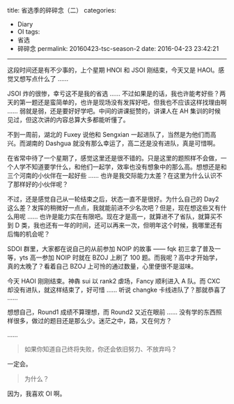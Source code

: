 title: 省选季的碎碎念（二）
categories: 
  - Diary
  - OI
tags: 
  - 省选
  - 碎碎念
permalink: 20160423-tsc-season-2
date: 2016-04-23 23:42:21
---

这段时间还是有不少事的，上个星期 HNOI 和 JSOI 刚结束，今天又是 HAOI。感觉又想写点什么了 ……

<!-- more -->

JSOI 炸的很惨，幸亏这不是我的省选 …… 不过如果是的话，我也许能考好些？两天的第一题还是蛮简单的，也许是现场没有发挥好吧，但我也不应该这样找理由啊 …… 弱就是弱，还是要好好学吧。中间的讲课挺赞的，讲课人在 AH 集训的时候见过，但这次讲的内容总算大多都能听懂了。

不到一周前，湖北的 Fuxey 说他和 Sengxian 一起进队了，当然是为他们而高兴。而湖南的 Dashgua 就没有那么幸运了，高二还是没有进队，真是可惜啊。

在省常中待了一个星期了，感觉这里还是很不错的。只是这里的题照样不会做，一个人学不知道要学什么，和他们一起学，效率也没有想象中的那么高。想想还是和三个河南的小伙伴在一起好些 …… 也许是我交际能力太差？在这里为什么认识不了那样好的小伙伴呢？

不过，还是感觉自己从一轮结束之后，状态一直不是很好。为什么自己的 Day2 这么差？发挥的稍微好一点点，我就能前进不少名次吧？但是，现在想这些又有什么用呢 …… 也许是能力实在有限吧。现在才是高一，就算进不了省队，就算买不到 D 类，我也还有一年的时间，还可以再来一次，但明年这个时候，我哪里还有后悔的机会呢？

SDOI 群里，大家都在说自己的从前参加 NOIP 的故事 —— fqk 初三拿了普及一等，yts 高一参加 NOIP 时就在 BZOJ 上刷了 100 题。而我呢？高中才开始学，真的太晚了？看着自己 BZOJ 上可怜的通过数量，心里便很不是滋味。

今天 HAOI 刚刚结束。神犇 sui 以 rank2 虐场，Fancy 顺利进入 A 队。而 CXC 却没有进队，就这样结束了，好可惜 …… 听说 changke 卡线进队了？那就恭喜了 ……

想想自己，Round1 成绩不算理想，而 Round2 又近在眼前 …… 没有学的东西照样很多，做过的题目还是那么少。迷茫之中，路，又在何方？

……

> 如果你知道自己终将失败，你还会依旧努力、不放弃吗？

一定会。

> 为什么？

因为，我喜欢 OI 啊。
